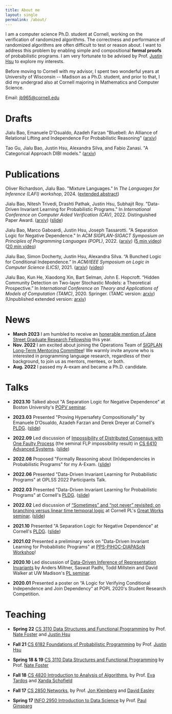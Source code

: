 ```yaml
---
title: About me
layout: single
permalink: /about/
---
```


I am a computer science Ph.D. student at Cornell, working on the verification of randomized algorithms. The correctness and performance of randomized algorithms are often difficult to test or reason about. I want to address this problem by enabling simple and compositional **formal proofs** of probabilistic programs. I am very fortunate to be advised by Prof. [Justin Hsu](https://justinhsu.net/) to explore my interests. 

Before moving to Cornell with my advisor, I spent two wonderful years at University of Wisconsin -- Madison as a Ph.D. student, 
and prior to that, I did my undergrad also at Cornell majoring in Mathematics and Computer Science. 

Email: jb965@cornell.edu


Drafts
=========== 
Jialu Bao, Emanuele D'Osualdo, Azadeh Farzan 
"Bluebell: An Alliance of Relational Lifting and Independence For Probabilistic Reasoning"
([arxiv](https://arxiv.org/abs/2402.18708))

Tao Gu, Jialu Bao, Justin Hsu, Alexandra Silva, and Fabio Zanasi.
"A Categorical Approach DIBI models." 
([arxiv](https://arxiv.org/abs/2401.05842)) 

Publications
============ 
Oliver Richardson, Jialu Bao. 
"Mixture Languages."
In *The Languages for Inference (LAFI) workshop*, 2024. 
([extended abstract](https://popl24.sigplan.org/details/lafi-2024-papers/1/Mixture-Languages))

Jialu Bao, Nitesh Trivedi, Drashti Pathak, Justin Hsu, Subhajit Roy. 
"Data-Driven Invariant Learning for Probabilistic Programs."
In *International Conference on Computer Aided Verification (CAV)*, 2022. 
Distinguished Paper Award. 
([arxiv](https://arxiv.org/abs/2106.05421))
([slide]({{site.baseurl}}/assets/talk_slides/wpe_pldg.pdf))

Jialu Bao, Marco Gaboardi, Justin Hsu, Joseph Tassarotti. 
"A Separation Logic for Negative Dependence."
In *ACM SIGPLAN-SIGACT Symposium on Principles of Programming Languages (POPL)*, 2022.
([arxiv](https://arxiv.org/pdf/2111.14917.pdf))
([5 min video](https://www.youtube.com/watch?v=hD5p1EoWr4I))
([20 min video](https://www.youtube.com/watch?v=eRhBZuIAQY4&list=PLyrlk8Xaylp4uPnEfcP5jETxhm50XTit9&index=1))

Jialu Bao, Simon Docherty, Justin Hsu, Alexandra Silva.  “A Bunched Logic for Conditional Independence.” 
In *ACM/IEEE Symposium on Logic in Computer Science (LICS)*, 2021.
([arxiv](https://arxiv.org/abs/2008.09231)) 
([video](https://www.youtube.com/watch?v=VKb96bi3EhM))

Jialu Bao, Kun He, Xiaodong Xin, Bart Selman, John E. Hopcroft. 
“Hidden Community Detection on Two-layer Stochastic Models: a
Theoretical Prospective.” In *International Conference on Theory and
Applications of Models of Computation (TAMC)*, 2020. Springer.
(TAMC version: [arxiv](https://arxiv.org/abs/2001.05919))
(Unpublished extended version: [arxiv](https://arxiv.org/abs/2108.00127))

News
===========
- **March 2023** I am humbled to receive an [honerable mention of Jane Street Graduate Research Fellowship](https://www.janestreet.com/join-jane-street/programs-and-events/grf-profiles/) this year. 
- **Nov. 2022** I am excited about joining the Operations Team of [SIGPLAN Long-Term Mentoring Committee](https://www.sigplan.org/LongTermMentoring/)! We warmly invite anyone who is interested in programming language research, regardless of their background, to join us as mentors, mentees, or both. 
- **Aug. 2022** I passed my A-exam and became a Ph.D. candidate. 

Talks
============  
+ **2023.10** Talked about  "A Separation Logic for Negative Dependence" at Boston University's [POPV seminar](https://www.bu.edu/cs/research/popv/seminar/). 

+ **2023.03** Presented "Proving Hypersafety Compositionally" by Emanuele D’Osualdo, Azadeh Farzan and Derek Dreyer at  Cornell's [PLDG](https://pl.cs.cornell.edu/pldg/2023sp/). ([slide]({{site.baseurl}}/assets/talk_slides/pldg-lhc.pdf))

+ **2022.09** Led discussion of [Impossibility of Distributed Consensus with One Faulty Process](https://groups.csail.mit.edu/tds/papers/Lynch/jacm85.pdf) (the seminal FLP impossibility result) in [CS 6410 Advanced Systems](https://www.cs.cornell.edu/courses/cs6410/2022fa/schedule/). ([slide]({{site.baseurl}}/assets/talk_slides/CS6410_FLP.pdf))

+ **2022.08**  Proposed "Formally Reasoning about (In)dependencies in Probabilistic Programs" for my A-Exam.  ([slide]({{site.baseurl}}/assets/talk_slides/A-exam.pdf))

+ **2022.06** Presented "Data-Driven Invariant Learning for Probabilistic Programs" at OPLSS 2022 Participants Talk. 

+ **2022.03** Presented "Data-Driven Invariant Learning for Probabilistic Programs" at Cornell's [PLDG](https://pl.cs.cornell.edu/pldg/2022sp/).  ([slide]({{site.baseurl}}/assets/talk_slides/wpe_pldg.pdf))

+ **2022.02** Led discussion of [“Sometimes” and “not never” revisited: on branching versus linear time temporal logic](https://dl.acm.org/doi/10.1145/4904.4999) at Cornell PL's [Great Works seminar](https://pl.cs.cornell.edu/great-works/2022sp/). ([slide]({{site.baseurl}}/assets/talk_slides/temporal_logic.pdf))

+ **2021.10** Presented "A Separation Logic for Negative Dependence" at Cornell's [PLDG](https://pl.cs.cornell.edu/pldg/2021fa/). ([slide]({{site.baseurl}}/assets/talk_slides/negdep_1hr.pdf))

+ **2021.02** Presented a preliminary work on "Data-Driven Invariant Learning for Probabilistic Programs" at [PPS-PIHOC-DIAPASoN Workshop](https://www.irif.fr/pps-pihoc-diapason2021)!

+ **2020.10** Led discussion of [Data-Driven Inference of Representation Invariants](https://pldi20.sigplan.org/details/pldi-2020-papers/7/Data-Driven-Inference-of-Representation-Invariants) by Anders Miltner, Saswat Padhi, Todd Millstein and David Walker at UW Madison's [PL seminar](https://madpl.cs.wisc.edu/pl-seminar/).

+ **2020.01** Presented a poster on  “A Logic for Verifying Conditional Independence and Join Dependency” 
at POPL 2020's Student Research Competition. 


Teaching
============
+ **Spring 22** [CS 3110 Data Structures and Functional Programming](https://www.cs.cornell.edu/courses/cs3110/2022sp/) by Prof. [Nate Foster](https://www.cs.cornell.edu/~jnfoster/) and [Justin Hsu](https://justinh.su/)

+ **Fall 21** [CS 6182 Foundations of Probabilistic Programming](https://www.cs.cornell.edu/courses/cs6182/2021fa/) by Prof. [Justin Hsu](https://justinh.su/)

+ **Spring 18 & 19** [CS 3110 Data Structures and Functional Programming](https://www.cs.cornell.edu/courses/cs3110/2019sp/) by Prof. [Nate Foster](https://www.cs.cornell.edu/~jnfoster/)

+ **Fall 18** [CS 4820 Introduction to Analysis of Algorithms](https://www.cs.cornell.edu/courses/cs4820/2018fa/), by Prof. [Eva Tardos](https://www.cs.cornell.edu/~eva/) and [Xanda Schofield](https://www.cs.hmc.edu/~xanda/#/)

+ **Fall 17** [CS 2850 Networks](https://courses.cit.cornell.edu/info2040_2017fa/), by Prof. [Jon Kleinberg](https://www.cs.cornell.edu/home/kleinber/) and [David Easley](https://easley.economics.cornell.edu/) 

+ **Spring 17** [INFO 2950 Introduction to Data Science](https://courses.cit.cornell.edu/info2950_2017sp/) by Prof. [Paul Ginsparg](https://physics.cornell.edu/paul-ginsparg)

